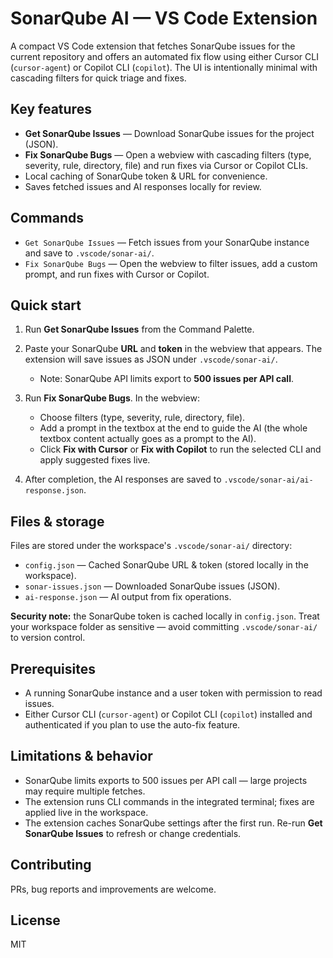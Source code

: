 # SonarQube AI — VS Code Extension

A compact VS Code extension that fetches SonarQube issues for the current repository and offers an automated fix flow using either Cursor CLI (`cursor-agent`) or Copilot CLI (`copilot`). The UI is intentionally minimal with cascading filters for quick triage and fixes.

## Key features

* **Get SonarQube Issues** — Download SonarQube issues for the project (JSON).
* **Fix SonarQube Bugs** — Open a webview with cascading filters (type, severity, rule, directory, file) and run fixes via Cursor or Copilot CLIs.
* Local caching of SonarQube token & URL for convenience.
* Saves fetched issues and AI responses locally for review.

## Commands

* `Get SonarQube Issues` — Fetch issues from your SonarQube instance and save to `.vscode/sonar-ai/`.
* `Fix SonarQube Bugs` — Open the webview to filter issues, add a custom prompt, and run fixes with Cursor or Copilot.

## Quick start

1. Run **Get SonarQube Issues** from the Command Palette.
2. Paste your SonarQube **URL** and **token** in the webview that appears. The extension will save issues as JSON under `.vscode/sonar-ai/`.

   * Note: SonarQube API limits export to **500 issues per API call**.
3. Run **Fix SonarQube Bugs**. In the webview:

   * Choose filters (type, severity, rule, directory, file).
   * Add a prompt in the textbox at the end to guide the AI (the whole textbox content actually goes as a prompt to the AI).
   * Click **Fix with Cursor** or **Fix with Copilot** to run the selected CLI and apply suggested fixes live.
4. After completion, the AI responses are saved to `.vscode/sonar-ai/ai-response.json`.

## Files & storage

Files are stored under the workspace's `.vscode/sonar-ai/` directory:

* `config.json` — Cached SonarQube URL & token (stored locally in the workspace).
* `sonar-issues.json` — Downloaded SonarQube issues (JSON).
* `ai-response.json` — AI output from fix operations.

**Security note:** the SonarQube token is cached locally in `config.json`. Treat your workspace folder as sensitive — avoid committing `.vscode/sonar-ai/` to version control.

## Prerequisites

* A running SonarQube instance and a user token with permission to read issues.
* Either Cursor CLI (`cursor-agent`) or Copilot CLI (`copilot`) installed and authenticated if you plan to use the auto-fix feature.

## Limitations & behavior

* SonarQube limits exports to 500 issues per API call — large projects may require multiple fetches.
* The extension runs CLI commands in the integrated terminal; fixes are applied live in the workspace.
* The extension caches SonarQube settings after the first run. Re-run **Get SonarQube Issues** to refresh or change credentials.

## Contributing

PRs, bug reports and improvements are welcome.

## License

MIT
